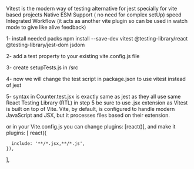 Vitest is the modern way of testing alternative for jest specially for vite based projects
Native ESM Support ( no need for complex setUp)
speed
Integrated Workflow (it acts as another vite plugin so can be used in watch mode to give like alive feedback)

1- install needed packs
npm install --save-dev vitest @testing-library/react @testing-library/jest-dom jsdom

2- add a test property to your existing vite.config.js file

3- create setupTests.js in /src

4- now we will change the test script in package.json to use vitest instead of jest

5- syntax in Counter.test.jsx is exactly same as jest as they all use same React Testing Library (RTL)
in step 5 be sure to use .jsx extension as Vitest is built on top of Vite. Vite, by default, is configured to handle modern JavaScript and JSX, but it processes files based on their extension.

or in your Vite.config.js you can change
plugins: [react()], and make it plugins: [
react({

      include: '**/*.jsx,**/*.js',
    }),

],
